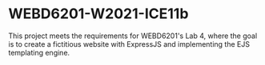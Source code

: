# WEBD6201-W2021-ICE11b

This project meets the requirements for WEBD6201's Lab 4, where the goal is to create a fictitious website with ExpressJS and implementing the EJS templating engine.
